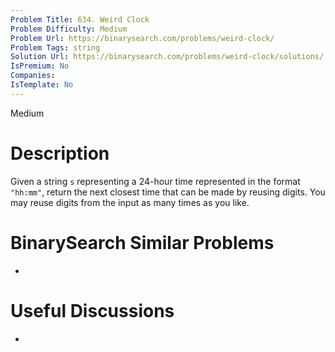 ```yaml
---
Problem Title: 634. Weird Clock
Problem Difficulty: Medium
Problem Url: https://binarysearch.com/problems/weird-clock/
Problem Tags: string
Solution Url: https://binarysearch.com/problems/weird-clock/solutions/
IsPremium: No
Companies: 
IsTemplate: No
---
```


<span style="color: ;">Medium</span>

# Description

Given a string `s` representing a 24-hour time represented in the format `"hh:mm"`, return the next closest time that can be made by reusing digits. You may reuse digits from the input as many times as you like.

# BinarySearch Similar Problems

- []()

# Useful Discussions

- []()
